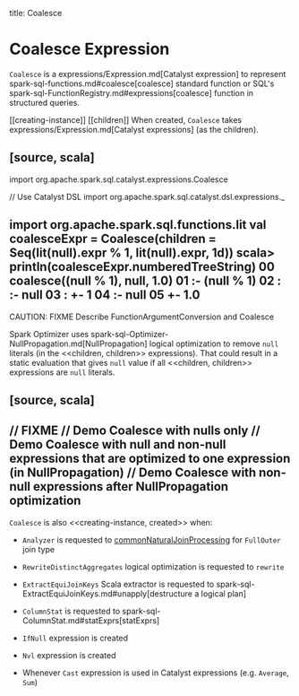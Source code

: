 title: Coalesce

# Coalesce Expression

`Coalesce` is a expressions/Expression.md[Catalyst expression] to represent spark-sql-functions.md#coalesce[coalesce] standard function or SQL's spark-sql-FunctionRegistry.md#expressions[coalesce] function in structured queries.

[[creating-instance]]
[[children]]
When created, `Coalesce` takes expressions/Expression.md[Catalyst expressions] (as the children).

[source, scala]
----
import org.apache.spark.sql.catalyst.expressions.Coalesce

// Use Catalyst DSL
import org.apache.spark.sql.catalyst.dsl.expressions._

import org.apache.spark.sql.functions.lit
val coalesceExpr = Coalesce(children = Seq(lit(null).expr % 1, lit(null).expr, 1d))
scala> println(coalesceExpr.numberedTreeString)
00 coalesce((null % 1), null, 1.0)
01 :- (null % 1)
02 :  :- null
03 :  +- 1
04 :- null
05 +- 1.0
----

CAUTION: FIXME Describe FunctionArgumentConversion and Coalesce

Spark Optimizer uses spark-sql-Optimizer-NullPropagation.md[NullPropagation] logical optimization to remove `null` literals (in the <<children, children>> expressions). That could result in a static evaluation that gives `null` value if all <<children, children>> expressions are `null` literals.

[source, scala]
----
// FIXME
// Demo Coalesce with nulls only
// Demo Coalesce with null and non-null expressions that are optimized to one expression (in NullPropagation)
// Demo Coalesce with non-null expressions after NullPropagation optimization
----

`Coalesce` is also <<creating-instance, created>> when:

* `Analyzer` is requested to [commonNaturalJoinProcessing](../Analyzer.md#commonNaturalJoinProcessing) for `FullOuter` join type

* `RewriteDistinctAggregates` logical optimization is requested to `rewrite`

* `ExtractEquiJoinKeys` Scala extractor is requested to spark-sql-ExtractEquiJoinKeys.md#unapply[destructure a logical plan]

* `ColumnStat` is requested to spark-sql-ColumnStat.md#statExprs[statExprs]

* `IfNull` expression is created

* `Nvl` expression is created

* Whenever `Cast` expression is used in Catalyst expressions (e.g. `Average`, `Sum`)
